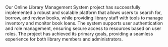 
Our Online Library Management System project has successfully implemented a robust and scalable platform that allows users to search for, borrow, and review books, while providing library staff with tools to manage inventory and monitor book loans. The system supports user authentication and role management, ensuring secure access to resources based on user roles. The project has achieved its primary goals, providing a seamless experience for both library members and administrators.
